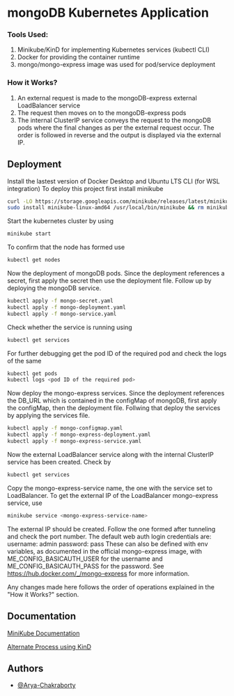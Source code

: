 
# mongoDB Kubernetes Application

### Tools Used: 
1. Minikube/KinD for implementing Kubernetes services (kubectl CLI)
2. Docker for providing the container runtime
3. mongo/mongo-express image was used for pod/service deployment

### How it Works?
1. An external request is made to the mongoDB-express external LoadBalancer service
2. The request then moves on to the mongoDB-express pods
3. The internal ClusterIP service conveys the request to the mongoDB pods where the final changes as per the external request occur. The order is followed in reverse and the output is displayed via the external IP.


## Deployment

Install the lastest version of Docker Desktop and Ubuntu LTS CLI (for WSL integration)
To deploy this project first install minikube

```bash
curl -LO https://storage.googleapis.com/minikube/releases/latest/minikube-linux-amd64
sudo install minikube-linux-amd64 /usr/local/bin/minikube && rm minikube-linux-amd64
```
Start the kubernetes cluster by using 
```bash
minikube start
```
To confirm that the node has formed use
```bash
kubectl get nodes
```
Now the deployment of mongoDB pods. Since the deployment references a secret, first apply the secret then use the deployment file. Follow up by deploying the mongoDB service.
```bash
kubectl apply -f mongo-secret.yaml
kubectl apply -f mongo-deployment.yaml
kubectl apply -f mongo-service.yaml
```
Check whether the service is running using
```bash
kubectl get services
```
For further debugging get the pod ID of the required pod and check the logs of the same
```bash
kubectl get pods
kubectl logs <pod ID of the required pod>
```
Now deploy the mongo-express services. Since the deployment references the DB_URL which is contained in the configMap of mongoDB, first apply the configMap, then the deployment file. Follwing that deploy the services by applying the services file.
```bash
kubectl apply -f mongo-configmap.yaml
kubectl apply -f mongo-express-deployment.yaml
kubectl apply -f mongo-express-service.yaml
```
Now the external LoadBalancer service along with the internal ClusterIP service has been created. Check by
```bash 
kubectl get services
```
Copy the mongo-express-service name, the one with the service set to LoadBalancer.
To get the external IP of the LoadBalancer mongo-express service, use
```bash
minikube service <mongo-express-service-name>
```
The external IP should be created. Follow the one formed after tunneling and check the port number. 
The default web auth login credentials are:
username: admin
password: pass
These can also be defined with env variables, as documented in the official mongo-express image, with ME_CONFIG_BASICAUTH_USER for the username and ME_CONFIG_BASICAUTH_PASS for the password. See https://hub.docker.com/_/mongo-express for more information. 

Any changes made here follows the order of operations explained in the "How it Works?" section.
## Documentation

[MiniKube Documentation](https://minikube.sigs.k8s.io/docs/start/)

[Alternate Process using KinD](https://kubernetes.io/blog/2020/05/21/wsl-docker-kubernetes-on-the-windows-desktop/)


## Authors

- [@Arya-Chakraborty](https://github.com/Arya-Chakraborty)

